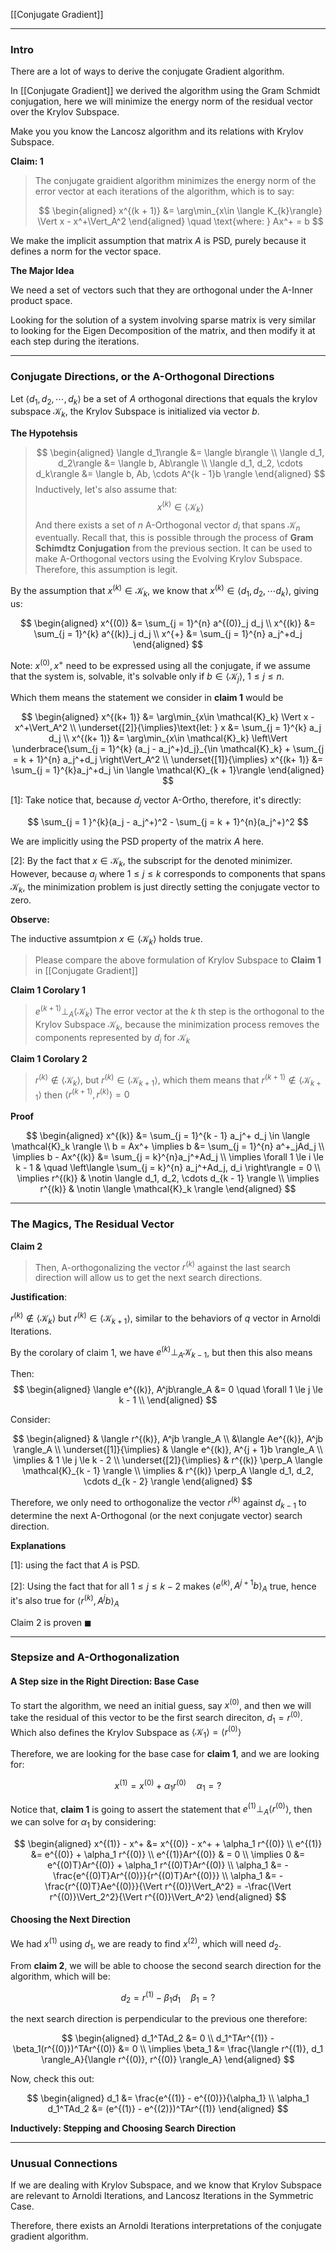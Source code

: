 [[Conjugate Gradient]]

---
### **Intro**

There are a lot of ways to derive the conjugate Gradient algorithm. 

In [[Conjugate Gradient]] we derived the algorithm using the Gram Schmidt conjugation, here we will minimize the energy norm of the residual vector over the Krylov Subspace. 

Make you you know the Lancosz algorithm and its relations with Krylov Subspace. 

**Claim: 1** 

> The conjugate graidient algorithm minimizes the energy norm of the error vector at each iterations of the algorithm, which is to say: 
> 
> $$
> \begin{aligned}
>     x^{(k + 1)} &= \arg\min_{x\in \langle K_{k}\rangle} 
>         \Vert x - x^+\Vert_A^2
> \end{aligned} \quad  \text{where: } Ax^+ = b
> $$

We make the implicit assumption that matrix $A$ is PSD, purely because it defines a norm for the vector space. 

**The Major Idea**

We need a set of vectors such that they are orthogonal under the A-Inner product space. 

Looking for the solution of a system involving sparse matrix is very similar to looking for the Eigen Decomposition of the matrix, and then modify it at each step during the iterations. 


---
### **Conjugate Directions, or the A-Orthogonal Directions**

Let $\langle d_1, d_2, \cdots, d_k\rangle$ be a set of $A$ orthogonal directions that equals the krylov subspace $\mathcal{K}_k$, the Krylov Subspace is initialized via vector $b$.

**The Hypotehsis** 

> $$
> \begin{aligned}
>     \langle  d_1\rangle  &= \langle  b\rangle
>     \\
>     \langle d_1, d_2\rangle &= \langle b, Ab\rangle
>     \\
>     \langle d_1, d_2, \cdots d_k\rangle &= \langle b, Ab, \cdots A^{k - 1}b \rangle
> \end{aligned}
> $$
> Inductively, let's also assume that: 
> $$
> x^{(k)} \in \langle \mathcal{K}_k \rangle
> $$
> And there exists a set of $n$ A-Orthogonal vector $d_i$ that spans $\mathcal{K}_n$ eventually. Recall that, this is possible through the process of **Gram Schimdtz Conjugation** from the previous section. It can be used to make A-Orthogonal vectors using the Evolving Krylov Subspace. Therefore, this assumption is legit. 



By the assumption that $x^{(k)} \in \mathcal{K}_k$, we know that $x^{(k)}\in \langle d_1, d_2, \cdots d_k\rangle$, giving us: 

$$
\begin{aligned}
    x^{(0)} &= \sum_{j = 1}^{n} a^{(0)}_j d_j
    \\
    x^{(k)} &= \sum_{j = 1}^{k} a^{(k)}_j d_j
    \\
    x^{+} &= \sum_{j = 1}^{n} a_j^+d_j
\end{aligned}
$$

Note: $x^{(0)}, x^+$ need to be expressed using all the conjugate, if we assume that the system is, solvable, it's solvable only if $b\in \langle\mathcal{K}_j\rangle$, $1 \le j \le n$. 

Which them means the statement we consider in **claim 1** would be 

$$
\begin{aligned}
    x^{(k+ 1)} &= \arg\min_{x\in \mathcal{K}_k} \Vert x - x^+\Vert_A^2
    \\
    \underset{[2]}{\implies}\text{let: } x &= \sum_{j = 1}^{k} a_j d_j 
    \\
    x^{(k+ 1)} &= \arg\min_{x\in \mathcal{K}_k} 
    \left\Vert
        \underbrace{\sum_{j = 1}^{k} (a_j - a_j^+)d_j}_{\in \mathcal{K}_k}
        + 
        \sum_{j = k + 1}^{n} a_j^+d_j
    \right\Vert_A^2
    \\
    \underset{[1]}{\implies} x^{(k+ 1)} &= \sum_{j = 1}^{k}a_j^+d_j \in 
    \langle  \mathcal{K}_{k + 1}\rangle
\end{aligned}
$$

\[1\]: Take notice that, because $d_j$ vector A-Ortho, therefore, it's directly: 

$$
    \sum_{j = 1 }^{k}(a_j - a_j^+)^2 - \sum_{j = k + 1}^{n}(a_j^+)^2
$$

We are implicitly using the PSD property of the matrix $A$ here. 

\[2\]: By the fact that $x\in \mathcal{K}_k$, the subscript for the denoted minimizer. However, because $a_j$ where $1 \le j \le k$ corresponds to components that spans $\mathcal{K}_k$, the minimization problem is just directly setting the conjugate vector to zero. 

**Observe:**

The inductive assumtpion $x\in \langle \mathcal{K}_k \rangle$ holds true. 



> Please compare the above formulation of Krylov Subspace to **Claim 1** in [[Conjugate Gradient]]

**Claim 1 Corolary 1**

> $e^{(k + 1)} \perp_A \langle \mathcal{K}_{k}\rangle$
> The error vector at the $k$ th step is the orthogonal to the Krylov Subspace $\mathcal{K}_k$, because the minimization process removes the components represented by $d_i$ for $\mathcal{K}_{k}$

**Claim 1 Corolary 2**
> $r^{(k)}\notin \langle \mathcal{K}_k \rangle$, but $r^{(k)}\in \langle \mathcal{K}_{k + 1} \rangle$, which them means that $r^{(k + 1)}\notin \langle \mathcal{K}_{k + 1} \rangle$ then $\langle r^{(k + 1)}, r^{(k)}  \rangle = 0$

**Proof**


$$
\begin{aligned}
    x^{(k)} &=  \sum_{j = 1}^{k - 1} a_j^+ d_j \in \langle \mathcal{K}_k \rangle
    \\
    b = Ax^+  \implies  b &= \sum_{j = 1}^{n} a^+_jAd_j
    \\
    \implies
    b - Ax^{(k)} &= \sum_{j = k}^{n}a_j^+Ad_j
    \\
    \implies 
    \forall 1 \le i \le k - 1 & \quad 
    \left\langle  
        \sum_{j = k}^{n}    
        a_j^+Ad_j, d_i
    \right\rangle = 0
    \\
    \implies
    r^{(k)} & \notin \langle d_1, d_2, \cdots d_{k - 1} \rangle
    \\
    \implies 
    r^{(k)} & \notin \langle \mathcal{K}_k \rangle
\end{aligned}
$$




---
### **The Magics, The Residual Vector**

**Claim 2**
> Then, A-orthogonalizing the vector $r^{(k)}$ against the last search direction will allow us to get the next search directions.  

**Justification**: 

$r^{(k)} \notin \langle \mathcal{K}_k\rangle$ but $r^{(k)} \in \langle \mathcal{K}_{k + 1}\rangle$, similar to the behaviors of $q$ vector in Arnoldi Iterations.

By the corolary of claim 1, we have $e^{(k)} \perp_A \mathcal{K}_{k - 1}$, but then this also means 

Then: 
$$
\begin{aligned}
    \langle e^{(k)}, A^jb\rangle_A &= 0 \quad \forall 1 \le j \le k - 1
    \\
\end{aligned}
$$

Consider:

$$
\begin{aligned}
    & \langle r^{(k)}, A^jb \rangle_A
    \\
    &\langle Ae^{(k)}, A^jb \rangle_A
    \\
    \underset{[1]}{\implies} &  
    \langle e^{(k)}, A^{j + 1}b \rangle_A
    \\
    \implies &
    1 \le j \le k - 2
    \\
    \underset{[2]}{\implies} &
    r^{(k)} \perp_A \langle \mathcal{K}_{k - 1} \rangle
    \\
    \implies & 
    r^{(k)} \perp_A \langle d_1, d_2, \cdots d_{k - 2} \rangle
\end{aligned}
$$

Therefore, we only need to orthogonalize the vector $r^{(k)}$ against $d_{k - 1}$ to determine the next A-Orthogonal (or the next conjugate vector) search direction. 

**Explanations** 

\[1\]: using the fact that $A$ is PSD. 

\[2\]: Using the fact that for all $1 \le j \le k - 2$ makes $\langle e^{(k)}, A^{j + 1}b\rangle_A$ true, hence it's also true for $\langle r^{(k)}, A^jb\rangle_A$

Claim 2 is proven $\blacksquare$ 

---
### **Stepsize and A-Orthogonalization**

#### **A Step size in the Right Direction: Base Case**
To start the algorithm, we need an initial guess, say $x^{(0)}$, and then we will take the residual of this vector to be the first search direciton, $d_1 = r^{(0)}$. Which also defines the Krylov Subspace as $\langle \mathcal{K}_1 \rangle = \langle r^{(0)} \rangle$


Therefore, we are looking for the base case for **claim 1**, and we are looking for: 

$$
x^{(1)} = x^{(0)} + \alpha_1r^{(0)} \quad \alpha_1 = ?
$$

Notice that, **claim 1** is going to assert the statement that $e^{(1)}\perp_A \langle r^{(0)} \rangle$, then we can solve for $\alpha_1$ by considering: 

$$
\begin{aligned}
    x^{(1)} - x^+ &= x^{(0)} - x^+ + \alpha_1 r^{(0)}
    \\
    e^{(1)} &= e^{(0)} + \alpha_1 r^{(0)} 
    \\
    e^{(1)}Ar^{(0)} & = 0
    \\
    \implies 
    0 &= e^{(0)T}Ar^{(0)} + \alpha_1 r^{(0)T}Ar^{(0)}
    \\
    \alpha_1 &= -\frac{e^{(0)T}Ar^{(0)}}{r^{(0)T}Ar^{(0)}}
    \\
    \alpha_1 &= -\frac{r^{(0)T}Ae^{(0)}}{\Vert r^{(0)}\Vert_A^2} = 
    -\frac{\Vert r^{(0)}\Vert_2^2}{\Vert r^{(0)}\Vert_A^2} 
\end{aligned}
$$

#### **Choosing the Next Direction**

We had $x^{(1)}$ using $d_1$, we are ready to find $x^{(2)}$, which will need $d_2$. 

From **claim 2**, we will be able to choose the second search direction for the algorithm, which will be: 

$$
d_2 = r^{(1)} - \beta_1 d_1 \quad \beta_1 = ? 
$$

the next search direction is perpendicular to the previous one therefore: 

$$
\begin{aligned}
    d_1^TAd_2 &= 0
    \\
    d_1^TAr^{(1)} - \beta_1(r^{(0)})^TAr^{(0)} &= 0
    \\
    \implies
    \beta_1 &= \frac{\langle r^{(1)}, d_1 \rangle_A}{\langle r^{(0)}, r^{(0)} \rangle_A}
\end{aligned}
$$

Now, check this out: 

$$
\begin{aligned}
    d_1 &= \frac{e^{(1)} - e^{(0)}}{\alpha_1}
    \\
    \alpha_1 d_1^TAd_2 &= (e^{(1)} - e^{(2)})^TAr^{(1)}
\end{aligned}
$$


**Inductively: Stepping and Choosing Search Direction** 




---
### **Unusual Connections**

If we are dealing with Krylov Subspace, and we know that Krylov Subspace are relevant to Arnoldi Iterations, and Lancosz Iterations in the Symmetric Case. 

Therefore, there exists an Arnoldi Iterations interpretations of the conjugate gradient algorithm. 



[^1]: $x^{(k)}\in \langle \mathcal{K}_k\rangle$ because $x^{(k)}$ is constructed by a linear combinations of the first $d_k$ conjugate vectors, and the subspace spanned by those conjugate vectors are the same as $\langle \mathcal{K}_k\rangle$. 